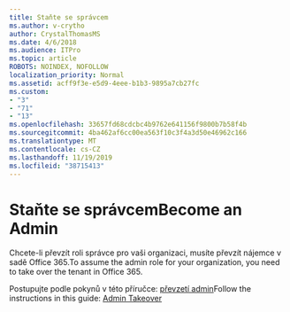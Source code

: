 ```yaml
---
title: Staňte se správcem
ms.author: v-crytho
author: CrystalThomasMS
ms.date: 4/6/2018
ms.audience: ITPro
ms.topic: article
ROBOTS: NOINDEX, NOFOLLOW
localization_priority: Normal
ms.assetid: acff9f3e-e5d9-4eee-b1b3-9895a7cb27fc
ms.custom:
- "3"
- "71"
- "13"
ms.openlocfilehash: 33657fd68cdcbc4b9762e641156f9800b7b58f4b
ms.sourcegitcommit: 4ba462af6cc00ea563f10c3f4a3d50e46962c166
ms.translationtype: MT
ms.contentlocale: cs-CZ
ms.lasthandoff: 11/19/2019
ms.locfileid: "38715413"
---
```

# <a name="become-an-admin"></a><span data-ttu-id="3b564-102">Staňte se správcem</span><span class="sxs-lookup"><span data-stu-id="3b564-102">Become an Admin</span></span>

<span data-ttu-id="3b564-103">Chcete-li převzít roli správce pro vaši organizaci, musíte převzít nájemce v sadě Office 365.</span><span class="sxs-lookup"><span data-stu-id="3b564-103">To assume the admin role for your organization, you need to take over the tenant in Office 365.</span></span>
  
<span data-ttu-id="3b564-104">Postupujte podle pokynů v této příručce: [převzetí admin](https://docs.microsoft.com/azure/active-directory/users-groups-roles/domains-admin-takeover)</span><span class="sxs-lookup"><span data-stu-id="3b564-104">Follow the instructions in this guide: [Admin Takeover](https://docs.microsoft.com/azure/active-directory/users-groups-roles/domains-admin-takeover)</span></span>
